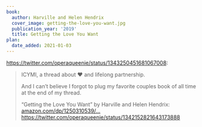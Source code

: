 ```yaml
---
book:
  author: Harville and Helen Hendrix
  cover_image: getting-the-love-you-want.jpg
  publication_year: '2019'
  title: Getting the Love You Want
plan:
  date_added: 2021-01-03
---
```


<https://twitter.com/operaqueenie/status/1343250451681067008>:

> ICYMI, a thread about ❤️ and lifelong partnership.
>
> And I can’t believe I forgot to plug my favorite couples book of all time at the end of my thread.
>
> “Getting the Love You Want” by Harville and Helen Hendrix: [amazon.com/dp/1250310539/…](https://www.amazon.com/dp/1250310539/ref=cm_sw_r_cp_api_glc_fabc_DBm6FbGA99FC6) <https://twitter.com/operaqueenie/status/1342152821643173888>
